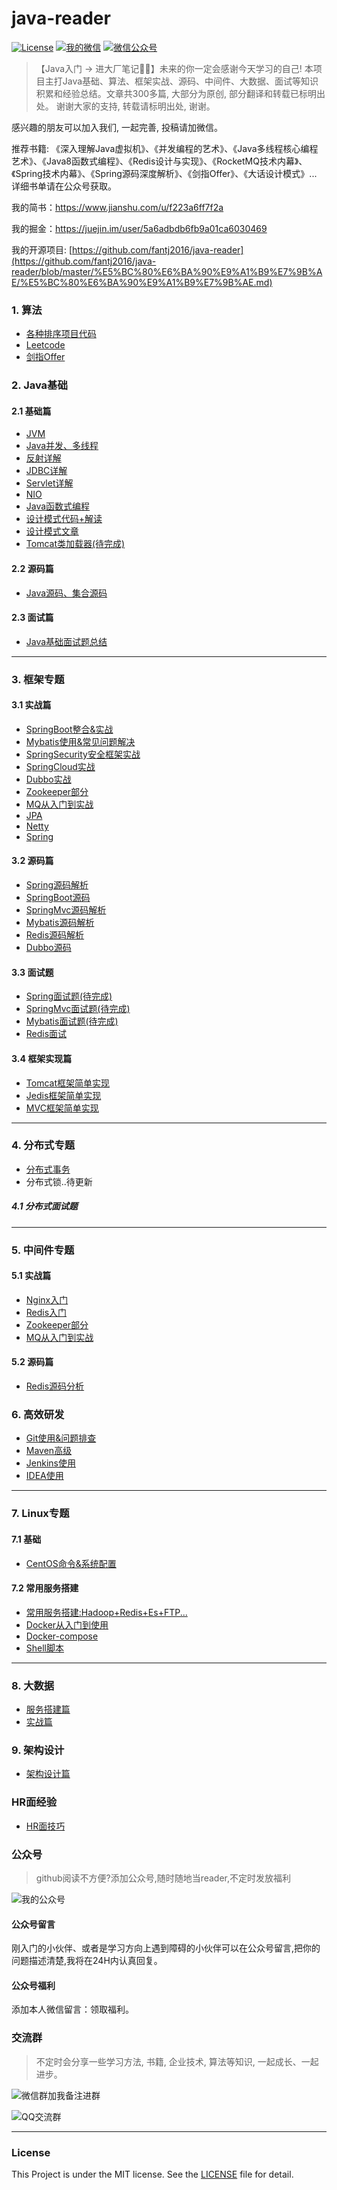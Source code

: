 
# java-reader
[![License](https://img.shields.io/badge/License-MIT-green.svg)](https://github.com/fantj2016/java-reader/blob/master/LICENSE)
[![我的微信](https://img.shields.io/badge/%E5%BE%AE%E4%BF%A1%E7%BE%A4-%E4%BA%8C%E7%BB%B4%E7%A0%81-orange.svg)](https://upload-images.jianshu.io/upload_images/5786888-aceaf4a8c7d17891.jpg?imageMogr2/auto-orient/strip%7CimageView2/2/w/1240)
[![微信公众号](https://img.shields.io/badge/%E5%85%AC%E4%BC%97%E5%8F%B7-PlayInJava-red.svg)](https://upload-images.jianshu.io/upload_images/5786888-74bca7fff151cfb8.jpg?imageMogr2/auto-orient/strip%7CimageView2/2/w/500)


>【Java入门 -> 进大厂笔记📖📒】未来的你一定会感谢今天学习的自己! 本项目主打Java基础、算法、框架实战、源码、中间件、大数据、面试等知识积累和经验总结。文章共300多篇, 大部分为原创, 部分翻译和转载已标明出处。 谢谢大家的支持, 转载请标明出处, 谢谢。


感兴趣的朋友可以加入我们, 一起完善, 投稿请加微信。

推荐书籍: 《深入理解Java虚拟机》、《并发编程的艺术》、《Java多线程核心编程艺术》、《Java8函数式编程》、《Redis设计与实现》、《RocketMQ技术内幕》、《Spring技术内幕》、《Spring源码深度解析》、《剑指Offer》、《大话设计模式》... 详细书单请在公众号获取。

我的简书：https://www.jianshu.com/u/f223a6ff7f2a

我的掘金：https://juejin.im/user/5a6adbdb6fb9a01ca6030469

我的开源项目: [https://github.com/fantj2016/java-reader](https://github.com/fantj2016/java-reader/blob/master/%E5%BC%80%E6%BA%90%E9%A1%B9%E7%9B%AE/%E5%BC%80%E6%BA%90%E9%A1%B9%E7%9B%AE.md)


### 1. 算法

* [各种排序项目代码](https://github.com/fantj2016/java-reader/tree/master/1.%20%E7%AE%97%E6%B3%95%E5%9F%BA%E7%A1%80/1.1%20%E6%8E%92%E5%BA%8F%E7%AE%97%E6%B3%95)
* [Leetcode](https://github.com/fantj2016/java-reader/tree/master/1.%20%E7%AE%97%E6%B3%95%E5%9F%BA%E7%A1%80/1.3%20leetcode)
* [剑指Offer](https://github.com/fantj2016/java-reader/tree/master/1.%20%E7%AE%97%E6%B3%95%E5%9F%BA%E7%A1%80/1.2%20%E5%89%91%E6%8C%87offer)

### 2. Java基础

#### 2.1 基础篇
* [JVM](https://github.com/fantj2016/java-reader/tree/master/2.%20Java%E5%9F%BA%E7%A1%80/2.1%20%E5%9F%BA%E7%A1%80%E7%AF%87/1.%20JVM%E7%AF%87)
* [Java并发、多线程](https://github.com/fantj2016/java-reader/tree/master/2.%20Java%E5%9F%BA%E7%A1%80/2.1%20%E5%9F%BA%E7%A1%80%E7%AF%87/2.%20%E5%B9%B6%E5%8F%91%E7%BC%96%E7%A8%8B%E7%AF%87)
* [反射详解](https://github.com/fantj2016/java-reader/tree/master/2.%20Java%E5%9F%BA%E7%A1%80/2.1%20%E5%9F%BA%E7%A1%80%E7%AF%87/3.%20%E5%8F%8D%E5%B0%84%E7%AF%87)
* [JDBC详解](https://github.com/fantj2016/java-reader/tree/master/2.%20Java%E5%9F%BA%E7%A1%80/2.1%20%E5%9F%BA%E7%A1%80%E7%AF%87/4.%20JDBC%E7%AF%87)
* [Servlet详解](https://github.com/fantj2016/java-reader/tree/master/2.%20Java%E5%9F%BA%E7%A1%80/2.1%20%E5%9F%BA%E7%A1%80%E7%AF%87/5.%20Servlet%E7%AF%87)
* [NIO](https://github.com/fantj2016/java-reader/tree/master/2.%20Java%E5%9F%BA%E7%A1%80/2.1%20%E5%9F%BA%E7%A1%80%E7%AF%87/Java-NIO)
* [Java函数式编程](https://github.com/fantj2016/java-reader/tree/master/2.%20Java%E5%9F%BA%E7%A1%80/2.1%20%E5%9F%BA%E7%A1%80%E7%AF%87/Java%E5%87%BD%E6%95%B0%E5%BC%8F%E7%BC%96%E7%A8%8B)
* [设计模式代码+解读](https://github.com/fantj2016/GOF23)
* [设计模式文章](https://github.com/fantj2016/java-reader/tree/master/2.%20Java%E5%9F%BA%E7%A1%80/2.1%20%E5%9F%BA%E7%A1%80%E7%AF%87/%E8%AE%BE%E8%AE%A1%E6%A8%A1%E5%BC%8F)
* [Tomcat类加载器(待完成)]()

#### 2.2 源码篇

* [Java源码、集合源码](https://github.com/fantj2016/java-reader/tree/master/2.%20Java%E5%9F%BA%E7%A1%80/2.2%20%E6%BA%90%E7%A0%81%E7%AF%87)

#### 2.3 面试篇
* [Java基础面试题总结](https://github.com/fantj2016/java-reader/tree/master/2.%20Java%E5%9F%BA%E7%A1%80/2.3%20%E9%9D%A2%E8%AF%95%E7%AF%87)

--- 

### 3. 框架专题
#### 3.1 实战篇
* [SpringBoot整合&实战](https://github.com/fantj2016/java-reader/tree/master/3.%20%E6%A1%86%E6%9E%B6%E4%B8%93%E9%A2%98/3.1%20%E5%AE%9E%E6%88%98%E7%AF%87/SpringBoot)
* [Mybatis使用&常见问题解决](https://github.com/fantj2016/java-reader/tree/master/3.%20%E6%A1%86%E6%9E%B6%E4%B8%93%E9%A2%98/3.1%20%E5%AE%9E%E6%88%98%E7%AF%87/Mybatis)
* [SpringSecurity安全框架实战](https://github.com/fantj2016/java-reader/tree/master/3.%20%E6%A1%86%E6%9E%B6%E4%B8%93%E9%A2%98/3.1%20%E5%AE%9E%E6%88%98%E7%AF%87/SpringSecurity)
* [SpringCloud实战](https://github.com/fantj2016/java-reader/tree/master/3.%20%E6%A1%86%E6%9E%B6%E4%B8%93%E9%A2%98/3.1%20%E5%AE%9E%E6%88%98%E7%AF%87/SpringCloud)
* [Dubbo实战](https://github.com/fantj2016/java-reader/tree/master/3.%20%E6%A1%86%E6%9E%B6%E4%B8%93%E9%A2%98/3.1%20%E5%AE%9E%E6%88%98%E7%AF%87/Dubbo)
* [Zookeeper部分](https://github.com/fantj2016/java-reader/tree/master/5.%20%E4%B8%AD%E9%97%B4%E4%BB%B6%E4%B8%93%E9%A2%98/5.1%20%E5%AE%9E%E6%88%98%E7%AF%87/3.%20Zookeeper)
* [MQ从入门到实战](https://github.com/fantj2016/java-reader/tree/master/5.%20%E4%B8%AD%E9%97%B4%E4%BB%B6%E4%B8%93%E9%A2%98/5.1%20%E5%AE%9E%E6%88%98%E7%AF%87/4.%20MQ)
* [JPA](https://github.com/fantj2016/java-reader/tree/master/3.%20%E6%A1%86%E6%9E%B6%E4%B8%93%E9%A2%98/3.1%20%E5%AE%9E%E6%88%98%E7%AF%87/JPA)
* [Netty](https://github.com/fantj2016/java-reader/tree/master/3.%20%E6%A1%86%E6%9E%B6%E4%B8%93%E9%A2%98/3.1%20%E5%AE%9E%E6%88%98%E7%AF%87/Netty)
* [Spring](https://github.com/fantj2016/java-reader/tree/master/3.%20%E6%A1%86%E6%9E%B6%E4%B8%93%E9%A2%98/3.1%20%E5%AE%9E%E6%88%98%E7%AF%87/Spring)

#### 3.2 源码篇
* [Spring源码解析](https://github.com/fantj2016/java-reader/tree/master/3.%20%E6%A1%86%E6%9E%B6%E4%B8%93%E9%A2%98/3.2%20%E6%BA%90%E7%A0%81%E7%AF%87/Spring%E6%BA%90%E7%A0%81)
* [SpringBoot源码](https://github.com/fantj2016/java-reader/tree/master/3.%20%E6%A1%86%E6%9E%B6%E4%B8%93%E9%A2%98/3.2%20%E6%BA%90%E7%A0%81%E7%AF%87/SpringBoot%E6%BA%90%E7%A0%81)
* [SpringMvc源码解析](https://github.com/fantj2016/java-reader/tree/master/3.%20%E6%A1%86%E6%9E%B6%E4%B8%93%E9%A2%98/3.2%20%E6%BA%90%E7%A0%81%E7%AF%87/SpringMVC%E6%BA%90%E7%A0%81)
* [Mybatis源码解析](https://github.com/fantj2016/java-reader/tree/master/3.%20%E6%A1%86%E6%9E%B6%E4%B8%93%E9%A2%98/3.2%20%E6%BA%90%E7%A0%81%E7%AF%87/Mybatis%E6%BA%90%E7%A0%81)
* [Redis源码解析](https://github.com/fantj2016/java-reader/tree/master/5.%20%E4%B8%AD%E9%97%B4%E4%BB%B6%E4%B8%93%E9%A2%98/5.2%20%E6%BA%90%E7%A0%81%E7%AF%87/Redis%E6%BA%90%E7%A0%81)
* [Dubbo源码](https://github.com/fantj2016/java-reader/tree/master/3.%20%E6%A1%86%E6%9E%B6%E4%B8%93%E9%A2%98/3.2%20%E6%BA%90%E7%A0%81%E7%AF%87/Dubbo%E6%BA%90%E7%A0%81)


#### 3.3 面试题
* [Spring面试题(待完成)]()
* [SpringMvc面试题(待完成)]()
* [Mybatis面试题(待完成)]()
* [Redis面试](https://github.com/fantj2016/java-reader/blob/master/Redis%E9%9D%A2%E8%AF%95/redis.md)


#### 3.4 框架实现篇
* [Tomcat框架简单实现](https://github.com/fantj2016/MyTomcat)
* [Jedis框架简单实现](https://github.com/fantj2016/easy-jedis)
* [MVC框架简单实现](https://github.com/fantj2016/easy-springmvc)
---

### 4. 分布式专题
* [分布式事务](https://github.com/fantj2016/java-reader/tree/master/4.%20%E5%88%86%E5%B8%83%E5%BC%8F%E4%B8%93%E9%A2%98/4.1%20%E5%88%86%E5%B8%83%E5%BC%8F%E4%BA%8B%E5%8A%A1)
* 分布式锁..待更新

##### 4.1 分布式面试题

---
### 5. 中间件专题

#### 5.1 实战篇
* [Nginx入门](https://github.com/fantj2016/java-reader/tree/master/5.%20%E4%B8%AD%E9%97%B4%E4%BB%B6%E4%B8%93%E9%A2%98/5.1%20%E5%AE%9E%E6%88%98%E7%AF%87/1.%20Nginx)
* [Redis入门](https://github.com/fantj2016/java-reader/tree/master/5.%20%E4%B8%AD%E9%97%B4%E4%BB%B6%E4%B8%93%E9%A2%98/5.1%20%E5%AE%9E%E6%88%98%E7%AF%87/2.%20Redis)
* [Zookeeper部分](https://github.com/fantj2016/java-reader/tree/master/5.%20%E4%B8%AD%E9%97%B4%E4%BB%B6%E4%B8%93%E9%A2%98/5.1%20%E5%AE%9E%E6%88%98%E7%AF%87/3.%20Zookeeper)
* [MQ从入门到实战](https://github.com/fantj2016/java-reader/tree/master/5.%20%E4%B8%AD%E9%97%B4%E4%BB%B6%E4%B8%93%E9%A2%98/5.1%20%E5%AE%9E%E6%88%98%E7%AF%87/4.%20MQ)

#### 5.2 源码篇
* [Redis源码分析](https://github.com/fantj2016/java-reader/tree/master/5.%20%E4%B8%AD%E9%97%B4%E4%BB%B6%E4%B8%93%E9%A2%98/5.2%20%E6%BA%90%E7%A0%81%E7%AF%87/Redis%E6%BA%90%E7%A0%81)

### 6. 高效研发
* [Git使用&问题排查](https://github.com/fantj2016/java-reader/tree/master/6.%20%E9%AB%98%E6%95%88%E5%BC%80%E5%8F%91/6.1%20Git)
* [Maven高级](https://github.com/fantj2016/java-reader/tree/master/6.%20%E9%AB%98%E6%95%88%E5%BC%80%E5%8F%91/6.2%20Maven)
* [Jenkins使用](https://github.com/fantj2016/java-reader/tree/master/6.%20%E9%AB%98%E6%95%88%E5%BC%80%E5%8F%91/6.3%20Jenkins)
* [IDEA使用](https://github.com/fantj2016/java-reader/tree/master/6.%20%E9%AB%98%E6%95%88%E5%BC%80%E5%8F%91/6.4%20IDEA)
---

### 7. Linux专题

#### 7.1 基础
* [CentOS命令&系统配置](https://github.com/fantj2016/java-reader/tree/master/7.%20Linux%E4%B8%93%E9%A2%98/7.1%20%E5%9F%BA%E7%A1%80%E7%AF%87)

#### 7.2 常用服务搭建
* [常用服务搭建:Hadoop+Redis+Es+FTP...](https://github.com/fantj2016/java-reader/tree/master/7.%20Linux%E4%B8%93%E9%A2%98/7.2%20%E5%B8%B8%E7%94%A8%E6%9C%8D%E5%8A%A1%E6%90%AD%E5%BB%BA)
* [Docker从入门到使用](https://github.com/fantj2016/java-reader/tree/master/7.%20Linux%E4%B8%93%E9%A2%98/7.2%20%E5%B8%B8%E7%94%A8%E6%9C%8D%E5%8A%A1%E6%90%AD%E5%BB%BA/Docker)
* [Docker-compose](https://github.com/fantj2016/java-reader/tree/master/7.%20Linux%E4%B8%93%E9%A2%98/7.2%20%E5%B8%B8%E7%94%A8%E6%9C%8D%E5%8A%A1%E6%90%AD%E5%BB%BA/Docker-compose)
* [Shell脚本](https://github.com/fantj2016/java-reader/tree/master/7.%20Linux%E4%B8%93%E9%A2%98/Shell)


---
### 8. 大数据
* [服务搭建篇](https://github.com/fantj2016/java-reader/tree/master/8.%20%E5%A4%A7%E6%95%B0%E6%8D%AE/8.1%20%E6%9C%8D%E5%8A%A1%E6%90%AD%E5%BB%BA%E7%AF%87)
* [实战篇](https://github.com/fantj2016/java-reader/tree/master/8.%20%E5%A4%A7%E6%95%B0%E6%8D%AE/8.2%20%E5%AE%9E%E6%88%98%E7%AF%87)

### 9. 架构设计
* [架构设计篇](https://github.com/fantj2016/java-reader/tree/master/9.%20%E6%9E%B6%E6%9E%84%E8%AE%BE%E8%AE%A1)

### HR面经验
* [HR面技巧](https://github.com/fantj2016/java-reader/tree/master/HR%E9%9D%A2%E8%AF%95%E6%8A%80%E5%B7%A7)

### 公众号
>github阅读不方便?添加公众号,随时随地当reader,不定时发放福利

![我的公众号](https://upload-images.jianshu.io/upload_images/5786888-74bca7fff151cfb8.jpg?imageMogr2/auto-orient/strip%7CimageView2/2/w/500)

#### 公众号留言
刚入门的小伙伴、或者是学习方向上遇到障碍的小伙伴可以在公众号留言,把你的问题描述清楚,我将在24H内认真回复。

#### 公众号福利
添加本人微信留言：领取福利。

### 交流群
>不定时会分享一些学习方法, 书籍, 企业技术, 算法等知识, 一起成长、一起进步。

![微信群加我备注进群](https://upload-images.jianshu.io/upload_images/5786888-9d87c2d1812f322e.jpg?imageMogr2/auto-orient/strip%7CimageView2/2/w/200)

![QQ交流群](https://upload-images.jianshu.io/upload_images/5786888-bc946ca74be7d601.jpg?imageMogr2/auto-orient/strip%7CimageView2/2/w/200)

---


### License
This Project is under the MIT license. See the [LICENSE](https://github.com/fantj2016/java-reader/blob/master/LICENSE) file for detail.

